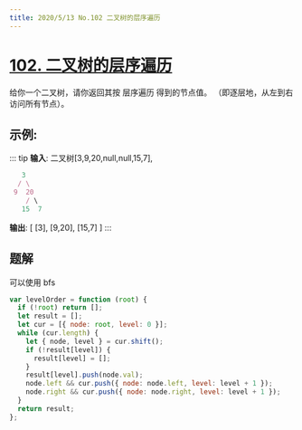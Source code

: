 ```yaml
---
title: 2020/5/13 No.102 二叉树的层序遍历
---
```


# [102. 二叉树的层序遍历](https://leetcode-cn.com/problems/binary-tree-level-order-traversal/)

给你一个二叉树，请你返回其按 层序遍历 得到的节点值。 （即逐层地，从左到右访问所有节点）。

## 示例:

::: tip
**输入**: 二叉树[3,9,20,null,null,15,7],

```js
   3
  / \
 9  20
    / \
   15  7
```

**输出**: [
[3],
[9,20],
[15,7]
]
:::

## 题解

可以使用 bfs

```js
var levelOrder = function (root) {
  if (!root) return [];
  let result = [];
  let cur = [{ node: root, level: 0 }];
  while (cur.length) {
    let { node, level } = cur.shift();
    if (!result[level]) {
      result[level] = [];
    }
    result[level].push(node.val);
    node.left && cur.push({ node: node.left, level: level + 1 });
    node.right && cur.push({ node: node.right, level: level + 1 });
  }
  return result;
};
```
